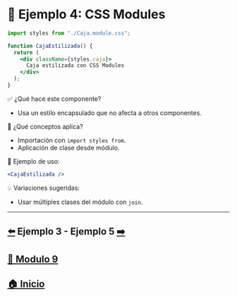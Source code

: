# 🧪 Ejemplo 4: CSS Modules

```jsx
import styles from "./Caja.module.css";

function CajaEstilizada() {
  return (
    <div className={styles.caja}>
      Caja estilizada con CSS Modules
    </div>
  );
}
```

✅ ¿Qué hace este componente?

* Usa un estilo encapsulado que no afecta a otros componentes.

🧠 ¿Qué conceptos aplica?

* Importación con `import styles from`.
* Aplicación de clase desde módulo.

📌 Ejemplo de uso:

```jsx
<CajaEstilizada />
```

💡 Variaciones sugeridas:

* Usar múltiples clases del módulo con `join`.
---

## [⬅️](../Ejemplos/Ejemplo_3.md) Ejemplo 3 - Ejemplo 5 [➡️](../Ejemplos/Ejemplo_5.md) 
## [📄 Modulo 9](../Modulo_9.md)
## [🏠 Inicio](../../README.md)


